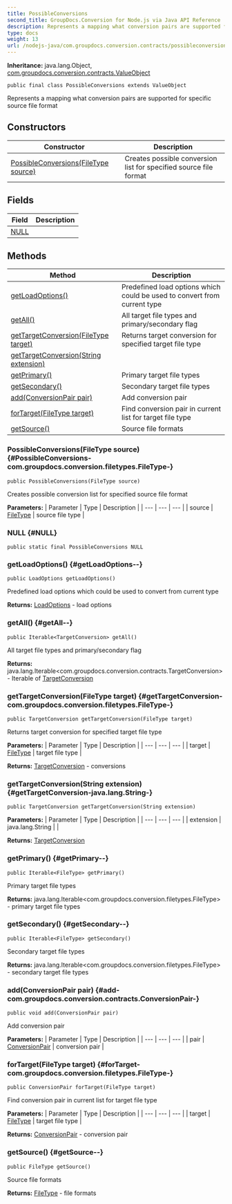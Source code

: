 ```yaml
---
title: PossibleConversions
second_title: GroupDocs.Conversion for Node.js via Java API Reference
description: Represents a mapping what conversion pairs are supported for specific source file format
type: docs
weight: 13
url: /nodejs-java/com.groupdocs.conversion.contracts/possibleconversions/
---
```

**Inheritance:**
java.lang.Object, [com.groupdocs.conversion.contracts.ValueObject](../../com.groupdocs.conversion.contracts/valueobject)
```
public final class PossibleConversions extends ValueObject
```

Represents a mapping what conversion pairs are supported for specific source file format
## Constructors

| Constructor | Description |
| --- | --- |
| [PossibleConversions(FileType source)](#PossibleConversions-com.groupdocs.conversion.filetypes.FileType-) | Creates possible conversion list for specified source file format |
## Fields

| Field | Description |
| --- | --- |
| [NULL](#NULL) |  |
## Methods

| Method | Description |
| --- | --- |
| [getLoadOptions()](#getLoadOptions--) | Predefined load options which could be used to convert from current type |
| [getAll()](#getAll--) | All target file types and primary/secondary flag |
| [getTargetConversion(FileType target)](#getTargetConversion-com.groupdocs.conversion.filetypes.FileType-) | Returns target conversion for specified target file type |
| [getTargetConversion(String extension)](#getTargetConversion-java.lang.String-) |  |
| [getPrimary()](#getPrimary--) | Primary target file types |
| [getSecondary()](#getSecondary--) | Secondary target file types |
| [add(ConversionPair pair)](#add-com.groupdocs.conversion.contracts.ConversionPair-) | Add conversion pair |
| [forTarget(FileType target)](#forTarget-com.groupdocs.conversion.filetypes.FileType-) | Find conversion pair in current list for target file type |
| [getSource()](#getSource--) | Source file formats |
### PossibleConversions(FileType source) {#PossibleConversions-com.groupdocs.conversion.filetypes.FileType-}
```
public PossibleConversions(FileType source)
```


Creates possible conversion list for specified source file format

**Parameters:**
| Parameter | Type | Description |
| --- | --- | --- |
| source | [FileType](../../com.groupdocs.conversion.filetypes/filetype) | source file type |

### NULL {#NULL}
```
public static final PossibleConversions NULL
```


### getLoadOptions() {#getLoadOptions--}
```
public LoadOptions getLoadOptions()
```


Predefined load options which could be used to convert from current type

**Returns:**
[LoadOptions](../../com.groupdocs.conversion.options.load/loadoptions) - load options
### getAll() {#getAll--}
```
public Iterable<TargetConversion> getAll()
```


All target file types and primary/secondary flag

**Returns:**
java.lang.Iterable<com.groupdocs.conversion.contracts.TargetConversion> - Iterable of [TargetConversion](../../com.groupdocs.conversion.contracts/targetconversion)
### getTargetConversion(FileType target) {#getTargetConversion-com.groupdocs.conversion.filetypes.FileType-}
```
public TargetConversion getTargetConversion(FileType target)
```


Returns target conversion for specified target file type

**Parameters:**
| Parameter | Type | Description |
| --- | --- | --- |
| target | [FileType](../../com.groupdocs.conversion.filetypes/filetype) | target file type |

**Returns:**
[TargetConversion](../../com.groupdocs.conversion.contracts/targetconversion) - conversions
### getTargetConversion(String extension) {#getTargetConversion-java.lang.String-}
```
public TargetConversion getTargetConversion(String extension)
```




**Parameters:**
| Parameter | Type | Description |
| --- | --- | --- |
| extension | java.lang.String |  |

**Returns:**
[TargetConversion](../../com.groupdocs.conversion.contracts/targetconversion)
### getPrimary() {#getPrimary--}
```
public Iterable<FileType> getPrimary()
```


Primary target file types

**Returns:**
java.lang.Iterable<com.groupdocs.conversion.filetypes.FileType> - primary target file types
### getSecondary() {#getSecondary--}
```
public Iterable<FileType> getSecondary()
```


Secondary target file types

**Returns:**
java.lang.Iterable<com.groupdocs.conversion.filetypes.FileType> - secondary target file types
### add(ConversionPair pair) {#add-com.groupdocs.conversion.contracts.ConversionPair-}
```
public void add(ConversionPair pair)
```


Add conversion pair

**Parameters:**
| Parameter | Type | Description |
| --- | --- | --- |
| pair | [ConversionPair](../../com.groupdocs.conversion.contracts/conversionpair) | conversion pair |

### forTarget(FileType target) {#forTarget-com.groupdocs.conversion.filetypes.FileType-}
```
public ConversionPair forTarget(FileType target)
```


Find conversion pair in current list for target file type

**Parameters:**
| Parameter | Type | Description |
| --- | --- | --- |
| target | [FileType](../../com.groupdocs.conversion.filetypes/filetype) | target file type |

**Returns:**
[ConversionPair](../../com.groupdocs.conversion.contracts/conversionpair) - conversion pair
### getSource() {#getSource--}
```
public FileType getSource()
```


Source file formats

**Returns:**
[FileType](../../com.groupdocs.conversion.filetypes/filetype) - file formats
